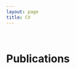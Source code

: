 ```yaml
---
layout: page
title: CV 
--- 
```

<object data="../assets/pdf/cv.pdf" width="750" height="500" type='application/pdf'></object>
&nbsp;
# Publications
<object data="../assets/pdf/publications.pdf" width="750" height="500" type='application/pdf'></object>